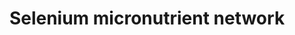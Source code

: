 ---
annotations:
- type: Pathway Ontology
  value: selenoamino acid metabolic pathway
authors:
- MaintBot
- Egonw
- Lindarieswijk
- Eweitz
description: 'The selenium-centred micronutrient biological network. The most relevant
  biochemical processes related to selenium in the context of metabolism, oxidation
  and inflammation are represented. Also, the compartmental separation (intracellular
  vs. plasma) is presented, identifying the selenium centred plasma metabolome. A
  selenoprotein database exists at: http://www.selenodb.org.'
last-edited: 2022-01-31
organisms:
- Rattus norvegicus
redirect_from:
- /index.php/Pathway:WP1310
- /instance/WP1310
schema-jsonld:
- '@context': https://schema.org/
  '@id': https://wikipathways.github.io/pathways/WP1310.html
  '@type': Dataset
  creator:
    '@type': Organization
    name: WikiPathways
  description: 'The selenium-centred micronutrient biological network. The most relevant
    biochemical processes related to selenium in the context of metabolism, oxidation
    and inflammation are represented. Also, the compartmental separation (intracellular
    vs. plasma) is presented, identifying the selenium centred plasma metabolome.
    A selenoprotein database exists at: http://www.selenodb.org.'
  keywords:
  - PGF2a
  - Leukotriene F4
  - COX1
  - PGE2
  - PGG2
  - Thromboxane B2
  - NADP
  - Zinc
  - Gpx2
  - Methionine sulfoxide
  - Endoperoxidase
  - Vitamin B12
  - Ptges
  - COX2
  - TRXR 1
  - TRXR 2
  - RNS
  - Homocysteine
  - Sepp1
  - FAD
  - Leukotriene C4
  - Hypoxanthine
  - Leukotriene B4
  - EPA (n-3)
  - TN
  - Tromboxane A2
  - Tryptophan
  - ALA (n-3)
  - Methionine
  - IE
  - Riboflavin
  - C22:5 (n-6)
  - PNPO
  - AA (n-6)
  - LeukotrieneE4
  - Alox5
  - Uric Acid
  - SelW
  - Folic acid
  - Leukotriene D4
  - a-tocopherol
  - TRXR 3
  - Fads1
  - PGI2
  - Mtr
  - Lipoic acid
  - PGE3
  - Heme
  - Sod1
  - Tbxas1
  - Lipoxin A4
  - PGFS
  - Leukotriene E4
  - NADPH
  - Lipoxin B4
  - Cat
  - FMN
  - Kmo
  - Mthfr
  - LA (n-6)
  - H2O
  - Fads2
  - 5-HPETE
  - 'Hypoxanthine '
  - Copper
  - PGG3
  - Cysteine
  - Gpx1
  - T
  - Gsr
  - Pyridoxal 5'-phosphate
  - Xdh
  - glutathione disulfide
  - DHA (n-3)
  - B
  - d4 desaturase
  - Uric acid
  - Ptgds
  - Thioredoxin
  - Selk
  - ROS
  - Ascorbic acid
  - Selenium
  - Thromboxane A2
  - Gpx4
  - SelR
  - F2-Isoprostane
  - Xanthine
  - a-Tocopherol
  - Ptgis
  - Iron
  - Niacin
  - Gpx6
  - 15-HETE
  - Gpx3
  - O2
  - H2O2
  - iPF2-alpha
  - PGD2
  - Leukotriene A4
  - PGH3
  - 'Methionine '
  - Manganese
  - Glutathione
  - PGH2
  license: CC0
  name: Selenium micronutrient network
seo: CreativeWork
title: Selenium micronutrient network
wpid: WP1310
---
